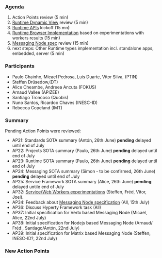 ### Agenda

1. Action Points review (5 min)
1. [Runtime Dynamic View](../specs/runtime/readme.md) review (5 min)
1. [Runtime APIs](../specs/runtime/runtime-apis.md) kickoff (15 mn)
1. [Runtime Browser Implementation](../specs/runtime/browser-runtime.md) based on experimentations with workers results (15 min)
1. [Messaging Node spec](../specs/msg-node/readme.md) review (15 min)
1. next steps: Other Runtime types implementation incl. standalone apps, embedded, server (5 min)

### Participants

* Paulo Chainho, Micael Pedrosa, Luis Duarte, Vitor Silva,  (PTIN)
* Steffen Drüsedow,(DT)
* Alice Cheambe, Andreea Ancuta (FOKUS)
* Arnaud Vallee (APIZEE)
* Santiago Troncoso (Quobis)
* Nuno Santos, Ricardoo Chaves (INESC-ID)
* Rebecca Copeland (IMT)

### Summary

Pending Action Points were reviewed:

* AP21: Standards SOTA summary (Antón, 26th June) **pending** delayed until end of July
* AP22: Projects SOTA summary (Paulo, 26th June) **pending** delayed until end of July
* AP23: Runtime SOTA summary (Paulo, 26th June) **pending** delayed until end of July
* AP24: Messaging SOTA summary (Simon - to be confirmed, 26th June) **pending** delayed until end of July
* AP25: Service Framework SOTA summary (Alice, 26th June) **pending** delayed untile end of July
* AP32: [Service/Web Workers experimentations](../../tests/workers/readme.md) (Steffen, Fréd, Vitor, Joel).
* AP34: Feedback about [Messaging Node specification](../specs/msg-node/readme.md) (All, 15th July) 
* AP36: Discuss Hyperty Framework task (All) 
* AP37: Initial specification for Vertx based Messaging Node (Micael, Alice, 22nd July)
* AP38: Initial specification for Nodejs based Messaging Node (Arnaud/ Fréd , Santiago/Antón, 22nd July)
* AP39: Initial specification for Matrix based Messaging Node (Steffen, INESC-ID?, 22nd July)


### New Action Points
